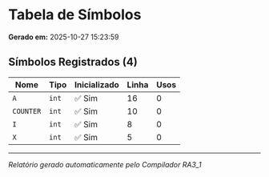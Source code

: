 # Tabela de Símbolos

**Gerado em:** 2025-10-27 15:23:59

## Símbolos Registrados (4)

| Nome | Tipo | Inicializado | Linha | Usos |
|------|------|--------------|-------|------|
| `A` | `int` | ✅ Sim | 16 | 0 |
| `COUNTER` | `int` | ✅ Sim | 10 | 0 |
| `I` | `int` | ✅ Sim | 8 | 0 |
| `X` | `int` | ✅ Sim | 5 | 0 |

---
*Relatório gerado automaticamente pelo Compilador RA3_1*